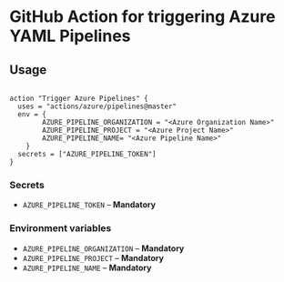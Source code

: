 # GitHub Action for triggering Azure YAML Pipelines



## Usage

```

action "Trigger Azure Pipelines" {
  uses = "actions/azure/pipelines@master"
  env = {
		AZURE_PIPELINE_ORGANIZATION = "<Azure Organization Name>"
		AZURE_PIPELINE_PROJECT = "<Azure Project Name>"
		AZURE_PIPELINE_NAME= "<Azure Pipeline Name>"
	}
  secrets = ["AZURE_PIPELINE_TOKEN"]
}

```


### Secrets

- `AZURE_PIPELINE_TOKEN` – **Mandatory** 


### Environment variables

- `AZURE_PIPELINE_ORGANIZATION` – **Mandatory** 
- `AZURE_PIPELINE_PROJECT` – **Mandatory** 
- `AZURE_PIPELINE_NAME` – **Mandatory** 



